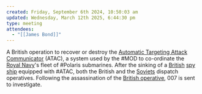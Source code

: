 ```yaml
---
created: Friday, September 6th 2024, 10:50:03 am
updated: Wednesday, March 12th 2025, 6:44:30 pm
type: meeting
attendees:
  - "[[James Bond]]"
---
```


A British operation to recover or destroy the [Automatic Targeting Attack Communicator](https://jamesbond.fandom.com/wiki/ATAC "ATAC") (ATAC), a system used by the #MOD to co-ordinate the [Royal Navy](https://jamesbond.fandom.com/wiki/Royal_Navy "Royal Navy")'s fleet of #Polaris submarines. After the sinking of a [British](https://jamesbond.fandom.com/wiki/British "British") [spy ship](https://jamesbond.fandom.com/wiki/St._Georges "St. Georges") equipped with #ATAC, both the British and the [Soviets](https://jamesbond.fandom.com/wiki/Soviet_Union "Soviet Union") dispatch operatives. Following the assassination of the [British operative](https://jamesbond.fandom.com/wiki/Timothy_Havelock_\(Jack_Hedley\) "Timothy Havelock (Jack Hedley)"), 007 is sent to investigate.
